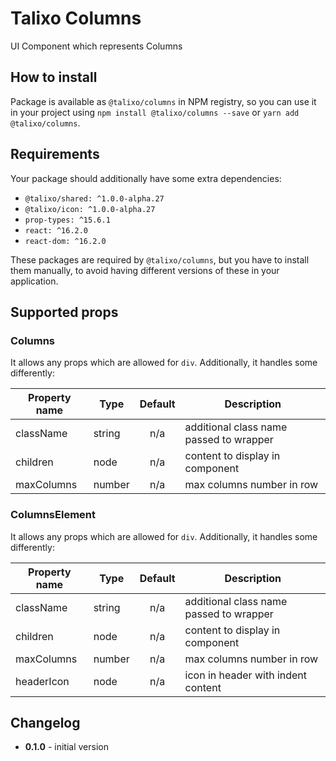 # Talixo Columns

UI Component which represents Columns

## How to install

Package is available as `@talixo/columns` in NPM registry, so you can use it in your project
using `npm install @talixo/columns --save` or `yarn add @talixo/columns`.

## Requirements

Your package should additionally have some extra dependencies:

- `@talixo/shared: ^1.0.0-alpha.27`
- `@talixo/icon: ^1.0.0-alpha.27`
- `prop-types: ^15.6.1`
- `react: ^16.2.0`
- `react-dom: ^16.2.0`

These packages are required by `@talixo/columns`, but you have to install them manually,
to avoid having different versions of these in your application.

## Supported props

### Columns
It allows any props which are allowed for `div`. Additionally, it handles some differently:

Property name | Type      | Default | Description                    
--------------|-----------|:-------:|--------------------------------
className     | string    | n/a     | additional class name passed to wrapper
children      | node      | n/a     | content to display in component
maxColumns    | number    | n/a     | max columns number in row

### ColumnsElement
It allows any props which are allowed for `div`. Additionally, it handles some differently:

Property name | Type      | Default | Description                    
--------------|-----------|:-------:|--------------------------------
className     | string    | n/a     | additional class name passed to wrapper
children      | node      | n/a     | content to display in component
maxColumns    | number    | n/a     | max columns number in row
headerIcon    | node      | n/a     | icon in header with indent content

## Changelog

- **0.1.0** - initial version
